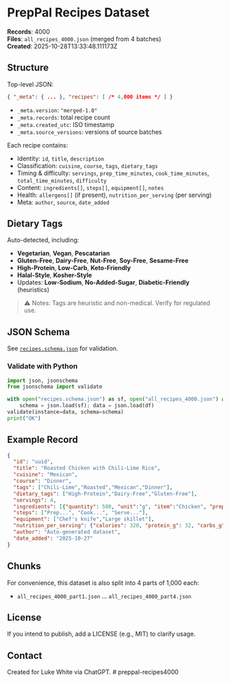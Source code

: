 # PrepPal Recipes Dataset

**Records**: 4000  
**Files**: `all_recipes_4000.json` (merged from 4 batches)  
**Created**: 2025-10-28T13:33:48.111173Z

## Structure
Top-level JSON:
```json
{ "_meta": { ... }, "recipes": [ /* 4,000 items */ ] }
```
- `_meta.version`: `"merged-1.0"`  
- `_meta.records`: total recipe count  
- `_meta.created_utc`: ISO timestamp  
- `_meta.source_versions`: versions of source batches

Each recipe contains:
- Identity: `id`, `title`, `description`
- Classification: `cuisine`, `course`, `tags`, `dietary_tags`
- Timing & difficulty: `servings`, `prep_time_minutes`, `cook_time_minutes`, `total_time_minutes`, `difficulty`
- Content: `ingredients[]`, `steps[]`, `equipment[]`, `notes`
- Health: `allergens[]` (if present), `nutrition_per_serving` (per serving)
- Meta: `author`, `source`, `date_added`

## Dietary Tags
Auto-detected, including:
- **Vegetarian**, **Vegan**, **Pescatarian**
- **Gluten-Free**, **Dairy-Free**, **Nut-Free**, **Soy-Free**, **Sesame-Free**
- **High-Protein**, **Low-Carb**, **Keto-Friendly**
- **Halal-Style**, **Kosher-Style**
- Updates: **Low-Sodium**, **No-Added-Sugar**, **Diabetic-Friendly** (heuristics)

> ⚠️ Notes: Tags are heuristic and non-medical. Verify for regulated use.

## JSON Schema
See [`recipes.schema.json`](recipes.schema.json) for validation.

### Validate with Python
```python
import json, jsonschema
from jsonschema import validate

with open("recipes.schema.json") as sf, open("all_recipes_4000.json") as df:
    schema = json.load(sf); data = json.load(df)
validate(instance=data, schema=schema)
print("OK")
```

## Example Record
```json
{
  "id": "uuid",
  "title": "Roasted Chicken with Chili-Lime Rice",
  "cuisine": "Mexican",
  "course": "Dinner",
  "tags": ["Chili-Lime","Roasted","Mexican","Dinner"],
  "dietary_tags": ["High-Protein","Dairy-Free","Gluten-Free"],
  "servings": 4,
  "ingredients": [{"quantity": 500, "unit":"g", "item":"Chicken", "prep":"sliced"}],
  "steps": ["Prep...", "Cook...", "Serve..."],
  "equipment": ["Chef's knife","Large skillet"],
  "nutrition_per_serving": {"calories": 320, "protein_g": 32, "carbs_g": 40, "fat_g": 9, "fiber_g": 4, "sugar_g": 7, "sodium_mg": 400},
  "author": "Auto-generated dataset",
  "date_added": "2025-10-27"
}
```

## Chunks
For convenience, this dataset is also split into 4 parts of 1,000 each:
- `all_recipes_4000_part1.json` … `all_recipes_4000_part4.json`

## License
If you intend to publish, add a LICENSE (e.g., MIT) to clarify usage.

## Contact
Created for Luke White via ChatGPT.
#   p r e p p a l - r e c i p e s 4 0 0 0  
 